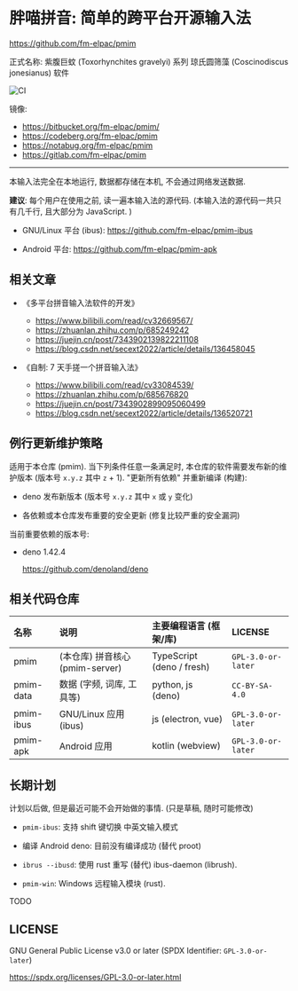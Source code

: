 # 胖喵拼音: 简单的跨平台开源输入法

<https://github.com/fm-elpac/pmim>

正式名称: 紫腹巨蚊 (Toxorhynchites gravelyi) 系列 琼氏圆筛藻 (Coscinodiscus
jonesianus) 软件

![CI](https://github.com/fm-elpac/pmim/actions/workflows/ci.yml/badge.svg)

镜像:

- <https://bitbucket.org/fm-elpac/pmim/>
- <https://codeberg.org/fm-elpac/pmim>
- <https://notabug.org/fm-elpac/pmim>
- <https://gitlab.com/fm-elpac/pmim>

---

本输入法完全在本地运行, 数据都存储在本机, 不会通过网络发送数据.

**建议**: 每个用户在使用之前, 读一遍本输入法的源代码.
(本输入法的源代码一共只有几千行, 且大部分为 JavaScript. )

- GNU/Linux 平台 (ibus): <https://github.com/fm-elpac/pmim-ibus>

- Android 平台: <https://github.com/fm-elpac/pmim-apk>

## 相关文章

- 《多平台拼音输入法软件的开发》
  - <https://www.bilibili.com/read/cv32669567/>
  - <https://zhuanlan.zhihu.com/p/685249242>
  - <https://juejin.cn/post/7343902139822211108>
  - <https://blog.csdn.net/secext2022/article/details/136458045>

- 《自制: 7 天手搓一个拼音输入法》
  - <https://www.bilibili.com/read/cv33084539/>
  - <https://zhuanlan.zhihu.com/p/685676820>
  - <https://juejin.cn/post/7343902899095060499>
  - <https://blog.csdn.net/secext2022/article/details/136520721>

## 例行更新维护策略

适用于本仓库 (pmim). 当下列条件任意一条满足时, 本仓库的软件需要发布新的维护版本
(版本号 `x.y.z` 其中 `z` + 1). "更新所有依赖" 并重新编译 (构建):

- deno 发布新版本 (版本号 `x.y.z` 其中 `x` 或 `y` 变化)

- 各依赖或本仓库发布重要的安全更新 (修复比较严重的安全漏洞)

当前重要依赖的版本号:

- deno 1.42.4

  <https://github.com/denoland/deno>

## 相关代码仓库

| 名称      | 说明                            | 主要编程语言 (框架/库)    | LICENSE            |
| :-------- | :------------------------------ | :------------------------ | :----------------- |
| pmim      | (本仓库) 拼音核心 (pmim-server) | TypeScript (deno / fresh) | `GPL-3.0-or-later` |
| pmim-data | 数据 (字频, 词库, 工具等)       | python, js (deno)         | `CC-BY-SA-4.0`     |
| pmim-ibus | GNU/Linux 应用 (ibus)           | js (electron, vue)        | `GPL-3.0-or-later` |
| pmim-apk  | Android 应用                    | kotlin (webview)          | `GPL-3.0-or-later` |

## 长期计划

计划以后做, 但是最近可能不会开始做的事情. (只是草稿, 随时可能修改)

- `pmim-ibus`: 支持 shift 键切换 中英文输入模式

- 编译 Android deno: 目前没有编译成功 (替代 proot)

- `ibrus --ibusd`: 使用 rust 重写 (替代) ibus-daemon (librush).

- `pmim-win`: Windows 远程输入模块 (rust).

TODO

## LICENSE

GNU General Public License v3.0 or later (SPDX Identifier: `GPL-3.0-or-later`)

<https://spdx.org/licenses/GPL-3.0-or-later.html>
